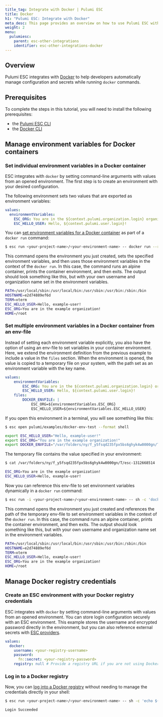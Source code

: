 ```yaml
---
title_tag: Integrate with Docker | Pulumi ESC
title: Docker
h1: "Pulumi ESC: Integrate with Docker"
meta_desc: This page provides an overview on how to use Pulumi ESC with Docker.
weight: 2
menu:
  pulumiesc:
    parent: esc-other-integrations
    identifier: esc-other-integrations-docker
---
```


## Overview

Pulumi ESC integrates with [Docker](https://www.docker.com/) to help developers automatically manage configuration and secrets while running `docker` commands.

## Prerequisites

To complete the steps in this tutorial, you will need to install the following prerequisites:

- the [Pulumi ESC CLI](/docs/esc-cli/)
- the [Docker CLI](https://www.docker.com/)

## Manage environment variables for Docker containers

### Set individual environment variables in a Docker container

ESC integrates with `docker` by setting command-line arguments with values from an opened environment. The first step is to create an environment with your desired configuration.

The following environment sets two values that are exported as environment variables:

```yaml
values:
  environmentVariables:
    ESC_ORG: You are in the ${context.pulumi.organization.login} organization!
    ESC_HELLO_USER: Hello, ${context.pulumi.user.login}!
```

You can [set environment variables for a Docker container](https://docs.docker.com/reference/cli/docker/container/run/#env) as part of a `docker run` command:

```bash
$ esc run <your-project-name>/<your-environment-name> -- docker run --rm -t -e ESC_ORG -e ESC_HELLO_USER alpine env
```

This command opens the environment you just created, sets the specified environment variables, and then uses those environment variables in the context of the `docker run`. In this case, the command
runs an alpine container, prints the container environment, and then exits. The output should look something like this, but with your own username and organization name set in the environment variables.

```bash
PATH=/usr/local/sbin:/usr/local/bin:/usr/sbin:/usr/bin:/sbin:/bin
HOSTNAME=e2d74889ef6d
TERM=xterm
ESC_HELLO_USER=Hello, example-user!
ESC_ORG=You are in the example organization!
HOME=/root
```

### Set multiple environment variables in a Docker container from an env-file

Instead of setting each environment variable explicitly, you also have the option of using an env-file to set variables in your container environment. Here, we extend the environment definition from the
previous example to include a value in the `files` section. When the environment is opened, the value is copied to a temporary file on your system, with the path set as an environment variable with
the key name.

```yaml
values:
    environmentVariables:
        ESC_ORG: You are in the ${context.pulumi.organization.login} organization!
        ESC_HELLO_USER: Hello, ${context.pulumi.user.login}!
    files:
        DOCKER_ENVFILE: |
            ESC_ORG=${environmentVariables.ESC_ORG}
            ESC_HELLO_USER=${environmentVariables.ESC_HELLO_USER}
```

If you open this environment in a terminal, you will see something like this:

```bash
$ esc open pulumi/examples/docker-env-test --format shell

export ESC_HELLO_USER="Hello, example-user!"
export ESC_ORG="You are in the example organization!"
export DOCKER_ENVFILE="/var/folders/ny/f_y5fsqd235fpx5bs6ghyk4w0000gn/T/esc-1312668514"
```

The temporary file contains the value specified in your environment:

```bash
$ cat /var/folders/ny/f_y5fsqd235fpx5bs6ghyk4w0000gn/T/esc-1312668514

ESC_ORG=You are in the example organization!
ESC_HELLO_USER=Hello, example-user!
```

Now you can reference this env-file to set environment variables dynamically in a `docker run` command:

```bash
$ esc run -i <your-project-name>/<your-environment-name> -- sh -c 'docker run --rm -t --env-file=$DOCKER_ENVFILE alpine env'
```

This command opens the environment you just created and references the path of the temporary env-file to set environment variables in the context of the `docker run`. In this case, the command
runs an alpine container, prints the container environment, and then exits. The output should look something like this, but with your own username and organization name set in the environment variables.

```bash
PATH=/usr/local/sbin:/usr/local/bin:/usr/sbin:/usr/bin:/sbin:/bin
HOSTNAME=e2d74889ef6d
TERM=xterm
ESC_HELLO_USER=Hello, example-user!
ESC_ORG=You are in the example organization!
HOME=/root
```

## Manage Docker registry credentials

### Create an ESC environment with your Docker registry credentials

ESC integrates with `docker` by setting command-line arguments with values from an opened environment. You can store login configuration securely with an ESC environment.
This example stores the username and encrypted password directly in the environment, but you can also reference external secrets with [ESC providers](/docs/esc/providers/).

```yaml
values:
  docker:
    username: <your-registry-username>
    password:
      fn::secret: <your-registry-password>
    registry: null # Provide a registry URL if you are not using Docker Hub
```

### Log in to a Docker registry

Now, you can [log into a Docker registry](https://docs.docker.com/reference/cli/docker/login/) without needing to manage the credentials directly in your shell:

```bash
$ esc run <your-project-name>/<your-environment-name> -- sh -c 'echo ${docker.password} | docker login --username ${docker.username} --password-stdin ${docker.registry}'

Login Succeeded
```
